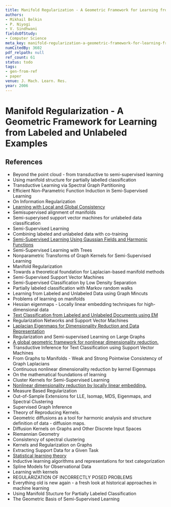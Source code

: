 ```yaml
---
title: Manifold Regularization - A Geometric Framework for Learning from Labeled and Unlabeled Examples
authors:
- Mikhail Belkin
- P. Niyogi
- V. Sindhwani
fieldsOfStudy:
- Computer Science
meta_key: manifold-regularization-a-geometric-framework-for-learning-from-labeled-and-unlabeled-examples
numCitedBy: 3602
pdf_relpath: null
ref_count: 61
status: todo
tags:
- gen-from-ref
- paper
venue: J. Mach. Learn. Res.
year: 2006
---
```


# Manifold Regularization - A Geometric Framework for Learning from Labeled and Unlabeled Examples

## References

- Beyond the point cloud - from transductive to semi-supervised learning
- Using manifold structure for partially labelled classification
- Transductive Learning via Spectral Graph Partitioning
- Efficient Non-Parametric Function Induction in Semi-Supervised Learning
- On Information Regularization
- [Learning with Local and Global Consistency](./learning-with-local-and-global-consistency.md)
- Semisupervised alignment of manifolds
- Semi-superyised support vector machines for unlabeled data classification
- Semi-Supervised Learning
- Combining labeled and unlabeled data with co-training
- [Semi-Supervised Learning Using Gaussian Fields and Harmonic Functions](./semi-supervised-learning-using-gaussian-fields-and-harmonic-functions.md)
- Semi-Supervised Learning with Trees
- Nonparametric Transforms of Graph Kernels for Semi-Supervised Learning
- Manifold Regularization
- Towards a theoretical foundation for Laplacian-based manifold methods
- Semi-Supervised Support Vector Machines
- Semi-Supervised Classification by Low Density Separation
- Partially labeled classification with Markov random walks
- Learning from Labeled and Unlabeled Data using Graph Mincuts
- Problems of learning on manifolds
- Hessian eigenmaps - Locally linear embedding techniques for high-dimensional data
- [Text Classification from Labeled and Unlabeled Documents using EM](./text-classification-from-labeled-and-unlabeled-documents-using-em.md)
- Regularization Networks and Support Vector Machines
- [Laplacian Eigenmaps for Dimensionality Reduction and Data Representation](./laplacian-eigenmaps-for-dimensionality-reduction-and-data-representation.md)
- Regularization and Semi-supervised Learning on Large Graphs
- [A global geometric framework for nonlinear dimensionality reduction.](./a-global-geometric-framework-for-nonlinear-dimensionality-reduction.md)
- Transductive Inference for Text Classification using Support Vector Machines
- From Graphs to Manifolds - Weak and Strong Pointwise Consistency of Graph Laplacians
- Continuous nonlinear dimensionality reduction by kernel Eigenmaps
- On the mathematical foundations of learning
- Cluster Kernels for Semi-Supervised Learning
- [Nonlinear dimensionality reduction by locally linear embedding.](./nonlinear-dimensionality-reduction-by-locally-linear-embedding.md)
- Measure Based Regularization
- Out-of-Sample Extensions for LLE, Isomap, MDS, Eigenmaps, and Spectral Clustering
- Supervised Graph Inference
- Theory of Reproducing Kernels.
- Geometric diffusions as a tool for harmonic analysis and structure definition of data - diffusion maps.
- Diffusion Kernels on Graphs and Other Discrete Input Spaces
- Riemannian Geometry
- Consistency of spectral clustering
- Kernels and Regularization on Graphs
- Extracting Support Data for a Given Task
- [Statistical learning theory](./statistical-learning-theory.md)
- Inductive learning algorithms and representations for text categorization
- Spline Models for Observational Data
- Learning with kernels
- REGULARIZATION OF INCORRECTLY POSED PROBLEMS
- Everything old is new again - a fresh look at historical approaches in machine learning
- Using Manifold Stucture for Partially Labeled Classification
- The Geometric Basis of Semi-Supervised Learning
